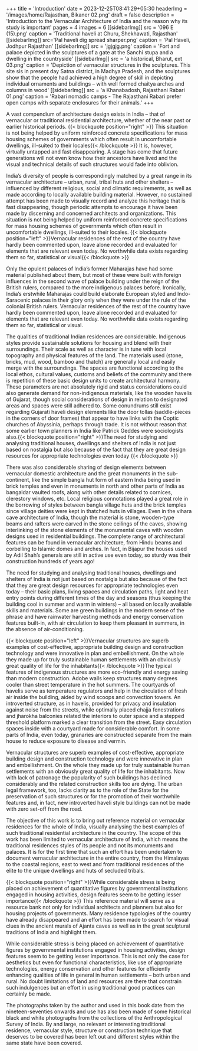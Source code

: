 +++
title = 'Introduction'
date = 2023-12-25T08:41:29+05:30
headerImg = '/images/home/Rajasthan, Bikaner 02.png'
draft = false
description = 'Introduction to the Vernacular Architecture of India and the reason why its study is important'
pages = 4
images = 6
[[sidebarImg]]
src = '096 E (15).png'
caption = 'Traditional haveli at Churu, Shekhawati, Rajasthan'
[[sidebarImg]]
src='Pal haveli dig spread sharper.png'
caption = 'Pal Haveli, Jodhpur Rajasthan'
[[sidebarImg]]
src = 'jgjgjg.png'
caption = 'Fort and palace depicted in the sculptures of a gate at the Sanchi stupa and a dwelling in the countryside'
[[sidebarImg]]
src = 'a historical, Bharut, ext 03.png'
caption = 'Depiction of vernacular structures in the sculptures. This site sis in present day Satna district, in Madhya Pradesh, and the sculptures show that the people had achieved a high degree of skill in depicting individual ornaments and buildings – with well formed chaitya arches and columns in wood'
[[sidebarImg]]
src = 'a Khanabadosh, Rajasthani Rabari 01.png'
caption = 'Rabari nomadic camps - The Rajasthani Rabari prefer open camps with separate enclosures for their animals.'
+++

A vast compendium of architecture design exists in India – that of vernacular or traditional residential architecture, whether of the near past or earlier historical periods. {{< blockquote position="right" >}} This situation is not being helped by uniform reinforced concrete specifications for mass housing schemes of governments which often result in uncomfortable dwellings, ill-suited to their locales{{< /blockquote >}} It is, however, virtually untapped and fast disappearing. A stage has come that future generations will not even know how their ancestors have lived and the visual and technical details of such structures would fade into oblivion.

India’s diversity of people is correspondingly matched by a great range in its vernacular architecture – urban,
rural, tribal huts and other shelters – influenced by different religious, social and climatic requirements, as well
as made according to locally available building material. However, no sustained attempt has been made to visually record and analyze this heritage that is fast disappearing, though periodic attempts to encourage it have been made by discerning and concerned architects and organizations. This situation is not being helped by uniform reinforced concrete specifications for mass housing schemes of governments which often result in uncomfortable dwellings, ill-suited to their locales. {{< blockquote position="left" >}}Vernacular residences of the rest of the country have hardly been commented upon, leave alone recorded and evaluated for elements that are relevant even today. No worthwhile data exists regarding them so far, statistical or visual{{< /blockquote >}}

Only the opulent palaces of India’s former Maharajas have had some material published about them, but most of these were built with foreign influences in the second wave of palace building under the reign of the British rulers, compared to the more indigenous palaces before. Ironically, India’s erstwhile Maharajas could build elaborate European styled and Indo-Saracenic palaces in their glory only when they were under the rule of the colonial British rulers. Vernacular residences of the rest of the country have hardly been commented upon, leave alone recorded and evaluated for elements that are relevant even today. No worthwhile data exists regarding them so far, statistical or visual.

The qualities of traditional Indian residences are considerable. Indigenous styles provide sustainable solutions for housing and blend with their surroundings. Their scale as well as character is in tune with local topography and physical features of the land. The materials used (stone, bricks, mud, wood, bamboo and thatch) are generally local and easily merge with the surroundings. The spaces are functional according to the local ethos, cultural values, customs and beliefs of the community and there is repetition of these basic design units to create architectural harmony. These parameters are not absolutely rigid and status considerations could also generate demand for non-indigenous materials, like the wooden havelis of Gujarat, though social considerations of design in relation to designated areas and spaces were still adhered to. Some conundrums still exist regarding Gujarati haveli design elements like the door tollas (saddle-pieces in the corners of door frames) that appear to have links with the Coptic churches of Abyssinia, perhaps through trade. It is not without reason that some earlier town planners in India like Patrick Geddes were sociologists also.{{< blockquote position="right" >}}The need for studying and analysing traditional houses, dwellings and shelters of India is not just based on nostalgia but also because of the fact that they are great design resources for appropriate technologies even today {{< /blockquote >}}

There was also considerable sharing of design elements between vernacular domestic architecture and the great monuments in the sub-continent, like the simple bangla hut form of eastern India being used in brick temples and even in monuments in north and other parts of India as bangaldar vaulted roofs, along with other details related to cornices, clerestory windows, etc. Local religious connotations played a great role in the borrowing of styles between bangla village huts and the brick temples since village deities were kept in thatched huts in villages. Even in the vihara cave architecture of India, though the material is stone, wooden-type beams and rafters were carved in the stone ceilings of the caves, showing interlinking of the stone elements of the monumental caves with wooden designs used in residential buildings. The complete range of architectural features can be found in vernacular architecture, from Hindu beams and corbelling to Islamic domes and arches. In fact, in Bijapur the houses used by Adil Shah’s generals are still in active use even today, so sturdy was their construction hundreds of years ago!

The need for studying and analysing traditional houses, dwellings and shelters of India is not just based on nostalgia but also because of the fact that they are great design resources for appropriate technologies even today – their basic plans, living spaces and circulation paths, light and heat entry points during different times of the day and seasons (thus keeping the building cool in summer and warm in winters) – all based on locally available skills and materials. Some are green buildings in the modern sense of the phrase and have rainwater harvesting methods and energy conservation features built-in, with air circulation to keep them pleasant in summers, in the absence of air-conditioning.

{{< blockquote position="left" >}}Vernacular structures are superb examples of cost-effective, appropriate building design and construction technology and were innovative in plan and embellishment. On the whole they made up for truly sustainable human settlements with an obviously great quality of life for the inhabitants{{< /blockquote >}}The typical features of indigenous structures are more eco-friendly and energy saving than modern construction. Adobe walls keep structures many degrees cooler than street temperature in the hot summers. The courtyards of havelis serve as temperature regulators and help in the circulation of fresh air inside the building, aided by wind scoops and convection towers. An introverted structure, as in havelis, provided for privacy and insulation against noise from the streets, while optimally placed chajja fenestrations and jharokha balconies related the interiors to outer space and a stepped threshold platform marked a clear transition from the street. Easy circulation spaces inside with a courtyard made for considerable comfort. In some parts of India, even today, granaries are constructed separate from the main house to reduce exposure to disease and vermin.

Vernacular structures are superb examples of cost-effective, appropriate building design and construction technology and were innovative in plan and embellishment. On the whole they made up for truly sustainable human settlements with an obviously great quality of life for the inhabitants. Now with lack of patronage the popularity of such buildings has declined considerably and the related construction skills too are dying. The urban legal framework, too, lacks clarity as to the role of the State for the preservation of such structures or for the promotion of their worthwhile features and, in fact, new introverted haveli style buildings can not be made with zero set-off from the road.

The objective of this work is to bring out reference material on vernacular residences for the whole of India, visually analysing the best examples of such traditional residential architecture in the country. The scope of this work has been limited to vernacular architecture of India, which means the traditional residences styles of its people and not its monuments and palaces. It is for the first time that such an effort has been undertaken to document vernacular architecture in the entire country, from the Himalayas to the coastal regions, east to west and from traditional residences of the elite to the unique dwellings and huts of secluded tribals.

{{< blockquote position="right" >}}While considerable stress is being placed on achievement of quantitative figures by governmental institutions engaged in housing activities, design features seem to be getting lesser importance{{< /blockquote >}} This reference material will serve as a resource bank not only for individual architects and planners but also for housing projects of governments. Many residence typologies of the country have already disappeared and an effort has been made to search for visual clues in the ancient murals of Ajanta caves as well as in the great sculptural traditions of India and highlight them.

While considerable stress is being placed on achievement of quantitative figures by governmental institutions engaged in housing activities, design features seem to be getting lesser importance. This is not only the case for aesthetics but even for functional characteristics, like use of appropriate technologies, energy conservation and other features for efficiently enhancing qualities of life in general in human settlements – both urban and rural. No doubt limitations of land and resources are there that constrain such indulgences but an effort in using traditional good practices can certainly be made.

The photographs taken by the author and used in this book date from the nineteen-seventies onwards and use has also been made of some historical black and white photographs from the collections of the Anthropological Survey of India. By and large, no relevant or interesting traditional residence, vernacular style, structure or construction technique that deserves to be covered has been left out and different styles within the same state have been covered.
